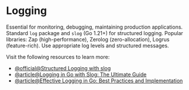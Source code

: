 # Logging

Essential for monitoring, debugging, maintaining production applications. Standard `log` package and `slog` (Go 1.21+) for structured logging. Popular libraries: Zap (high-performance), Zerolog (zero-allocation), Logrus (feature-rich). Use appropriate log levels and structured messages.

Visit the following resources to learn more:

- [@official@Structured Logging with slog](https://go.dev/blog/slog)
- [@article@Logging in Go with Slog: The Ultimate Guide](https://betterstack.com/community/guides/logging/logging-in-go/)
- [@article@Effective Logging in Go: Best Practices and Implementation](https://dev.to/fazal_mansuri_/effective-logging-in-go-best-practices-and-implementation-guide-23hp)